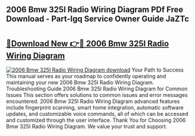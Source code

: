 ## 2006 Bmw 325I Radio Wiring Diagram PDf Free Download - Part-Igq Service Owner Guide JaZTc

# <h2><a href="http://dft82tw.blite.top/?on=2006+Bmw+325I+Radio+Wiring+Diagram">🔗Download New 👉🔴 2006 Bmw 325I Radio Wiring Diagram</a></h2>

[![2006 Bmw 325I Radio Wiring Diagram download](https://i.imgur.com/lujVjoI.png)](http://dft82tw.blite.top/?on=2006+Bmw+325I+Radio+Wiring+Diagram)
Your Path to Success This manual serves as your roadmap to confidently operating and maintaining your new 2006 Bmw 325I Radio Wiring Diagram. Troubleshooting Guide 2006 Bmw 325I Radio Wiring Diagram for Common Issues This section offers solutions to common issues and error messages encountered. 2006 Bmw 325I Radio Wiring Diagram advanced features include fingerprint scanning, smart home integration, automatic software updates, and customizable voice commands, all of which can be accessed and customized through the user interface. Thank You for Choosing 2006 Bmw 325I Radio Wiring Diagram. We value your trust and support.
